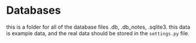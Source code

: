 # Databases
this is a folder for all of the database files .db, .db_notes, .sqlite3.
this data is example data, and the real data should be stored in the `settings.py` file.
